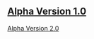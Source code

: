 [Alpha Version 1.0](https://duendue.github.io/Aesthetic-Programming-2017/mini_ex5/CYOA/)
--------------------------------------------------------------------------------------------------------------
[Alpha Version 2.0](https://duendue.github.io/Aesthetic-Programming-2017/mini_ex5/ChooseYourOwnAdventure/)
